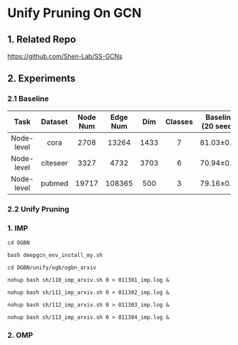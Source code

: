 # Unify Pruning On GCN
## 1. Related Repo

https://github.com/Shen-Lab/SS-GCNs

## 2. Experiments

### 2.1 Baseline

| Task | Dataset | Node Num | Edge Num | Dim | Classes | Baseline (20 seeds) | Avg Epoch |
| :---:| :---: | :---: | :---: | :---: |:---: |:---: |:---: |
| Node-level | cora    | 2708 |  13264  | 1433 | 7 | 81.03±0.64 | 236.10 |
| Node-level | citeseer| 3327 |  4732   | 3703 | 6 | 70.94±0.77 | 236.95 |
| Node-level | pubmed  |19717 | 108365  | 500  | 3 | 79.16±0.19 | 152.15 |

### 2.2 Unify Pruning

### 1. IMP

`cd OGBN`

`bash deepgcn_env_install_my.sh`

`cd OGBN/unify/ogb/ogbn_arxiv`

`nohup bash sh/110_imp_arxiv.sh 0 > 011301_imp.log &`

`nohup bash sh/111_imp_arxiv.sh 0 > 011302_imp.log &`

`nohup bash sh/112_imp_arxiv.sh 0 > 011303_imp.log &`

`nohup bash sh/113_imp_arxiv.sh 0 > 011304_imp.log &`



### 2. OMP
